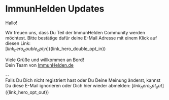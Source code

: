 # ImmunHelden Updates

Hallo!

Wir freuen uns, dass Du Teil der ImmunHelden Community werden möchtest. Bitte bestätige dafür deine E-Mail Adresse mit einem Klick auf diesen Link:<br>
[${link_hero_double_opt_in}](${link_hero_double_opt_in})

Viele Grüße und willkommen an Bord!<br>
Dein Team von [ImmunHelden.de](https://ImmunHelden.de)

--<br>
Falls Du Dich nicht registriert hast oder Du Deine Meinung änderst, kannst Du diese E-Mail ignorieren oder Dich hier wieder abmelden: [${link_hero_opt_out}](${link_hero_opt_out})
